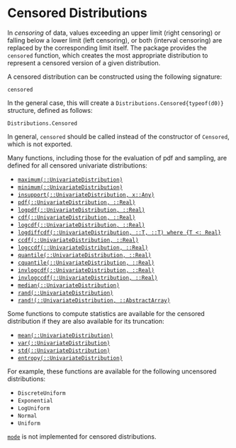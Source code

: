 # Censored Distributions

In *censoring* of data, values exceeding an upper limit (right censoring) or falling below a lower limit (left censoring), or both (interval censoring) are replaced by the corresponding limit itself.
The package provides the `censored` function, which creates the most appropriate distribution to represent a censored version of a given distribution.

A censored distribution can be constructed using the following signature:

```@docs
censored
```

In the general case, this will create a `Distributions.Censored{typeof(d0)}` structure, defined as follows:

```@docs
Distributions.Censored
```

In general, `censored` should be called instead of the constructor of `Censored`, which is not exported.

Many functions, including those for the evaluation of pdf and sampling, are defined for all censored univariate distributions:

- [`maximum(::UnivariateDistribution)`](@ref)
- [`minimum(::UnivariateDistribution)`](@ref)
- [`insupport(::UnivariateDistribution, x::Any)`](@ref)
- [`pdf(::UnivariateDistribution, ::Real)`](@ref)
- [`logpdf(::UnivariateDistribution, ::Real)`](@ref)
- [`cdf(::UnivariateDistribution, ::Real)`](@ref)
- [`logcdf(::UnivariateDistribution, ::Real)`](@ref)
- [`logdiffcdf(::UnivariateDistribution, ::T, ::T) where {T <: Real}`](@ref)
- [`ccdf(::UnivariateDistribution, ::Real)`](@ref)
- [`logccdf(::UnivariateDistribution, ::Real)`](@ref)
- [`quantile(::UnivariateDistribution, ::Real)`](@ref)
- [`cquantile(::UnivariateDistribution, ::Real)`](@ref)
- [`invlogcdf(::UnivariateDistribution, ::Real)`](@ref)
- [`invlogccdf(::UnivariateDistribution, ::Real)`](@ref)
- [`median(::UnivariateDistribution)`](@ref)
- [`rand(::UnivariateDistribution)`](@ref)
- [`rand!(::UnivariateDistribution, ::AbstractArray)`](@ref)

Some functions to compute statistics are available for the censored distribution if they are also available for its truncation:
- [`mean(::UnivariateDistribution)`](@ref)
- [`var(::UnivariateDistribution)`](@ref)
- [`std(::UnivariateDistribution)`](@ref)
- [`entropy(::UnivariateDistribution)`](@ref)

For example, these functions are available for the following uncensored distributions:
- `DiscreteUniform`
- `Exponential`
- `LogUniform`
- `Normal`
- `Uniform`

[`mode`](@ref) is not implemented for censored distributions.
